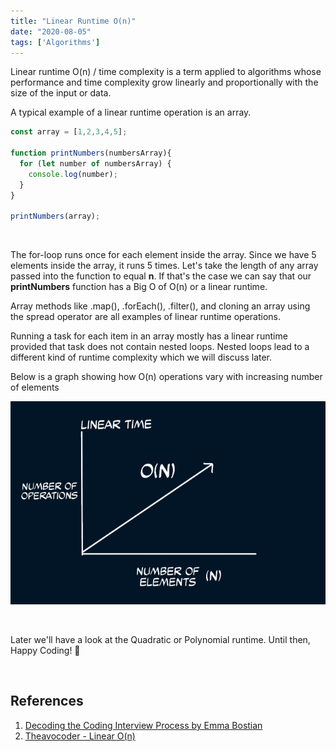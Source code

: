 ```yaml
---
title: "Linear Runtime O(n)"
date: "2020-08-05"
tags: ['Algorithms']
---
```



Linear runtime O(n) / time complexity is a term applied to algorithms whose performance and time complexity grow linearly and
proportionally with the size of the input or data.

A typical example of a linear runtime operation is an array.

```javascript
const array = [1,2,3,4,5];

function printNumbers(numbersArray){
  for (let number of numbersArray) {
    console.log(number);
  }
}

printNumbers(array);
 ``` 

<br />

The for-loop runs once for each element inside the array. Since we have 5 elements inside the array, it runs 5 times.
Let's take the length of any array passed into the function to equal **n**. If that's the case we can say that our **printNumbers**
function has a Big O of O(n) or a linear runtime.

Array methods like .map(), .forEach(), .filter(), and cloning an array using the spread operator are all examples of linear
runtime operations.

Running a task for each item in an array mostly has a linear runtime provided that task does not contain nested loops. Nested
loops lead to a different kind of runtime complexity which we will discuss later.

Below is a graph showing how O(n) operations vary with increasing number of elements

![Linear Runtime Graph](../assets/blog-images/linear.PNG) 

<br />

Later we'll have a look at the Quadratic or Polynomial runtime. Until then, Happy Coding! :punch:

<br />

## References
1. <a href="https://gumroad.com/l/aUVXY" target="_blank" rel="noopener noreferrer">Decoding the Coding Interview Process by Emma Bostian</a>
2. <a href="https://www.theavocoder.com/big-o-notation/2018/12/22/constant-o1" target="_blank" rel="noopener noreferrer">Theavocoder - Linear O(n)</a>
